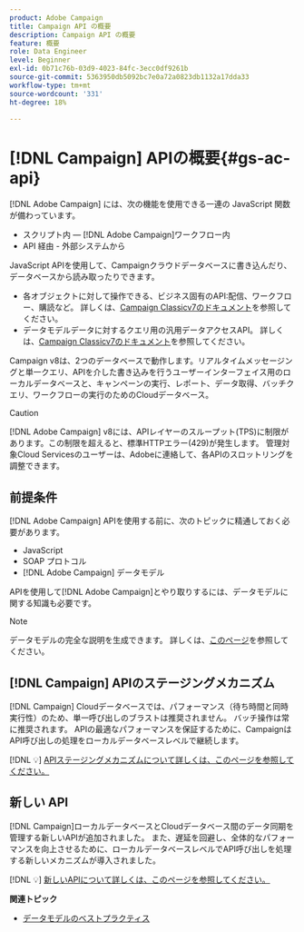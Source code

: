 ```yaml
---
product: Adobe Campaign
title: Campaign API の概要
description: Campaign API の概要
feature: 概要
role: Data Engineer
level: Beginner
exl-id: 0b71c76b-03d9-4023-84fc-3ecc0df9261b
source-git-commit: 5363950db5092bc7e0a72a0823db1132a17dda33
workflow-type: tm+mt
source-wordcount: '331'
ht-degree: 18%

---
```


# [!DNL Campaign] APIの概要{#gs-ac-api}

[!DNL Adobe Campaign] には、次の機能を使用できる一連の JavaScript 関数が備わっています。

* スクリプト内 — [!DNL Adobe Campaign]ワークフロー内
* API 経由 - 外部システムから

JavaScript APIを使用して、Campaignクラウドデータベースに書き込んだり、データベースから読み取ったりできます。

* 各オブジェクトに対して操作できる、ビジネス固有のAPI:配信、ワークフロー、購読など。 詳しくは、[Campaign Classicv7のドキュメント](https://experienceleague.adobe.com/docs/campaign-classic/using/configuring-campaign-classic/api/business-oriented-apis.html?lang=ja)を参照してください。
* データモデルデータに対するクエリ用の汎用データアクセスAPI。 詳しくは、[Campaign Classicv7のドキュメント](https://experienceleague.adobe.com/docs/campaign-classic/using/configuring-campaign-classic/api/data-oriented-apis.html?lang=ja)を参照してください。

Campaign v8は、2つのデータベースで動作します。リアルタイムメッセージングと単一クエリ、APIを介した書き込みを行うユーザーインターフェイス用のローカルデータベースと、キャンペーンの実行、レポート、データ取得、バッチクエリ、ワークフローの実行のためのCloudデータベース。

>[!CAUTION]
>
>[!DNL Adobe Campaign] v8には、APIレイヤーのスループット(TPS)に制限があります。この制限を超えると、標準HTTPエラー(429)が発生します。 管理対象Cloud Servicesのユーザーは、Adobeに連絡して、各APIのスロットリングを調整できます。


## 前提条件

[!DNL Adobe Campaign] APIを使用する前に、次のトピックに精通しておく必要があります。

* JavaScript
* SOAP プロトコル
* [!DNL Adobe Campaign] データモデル

APIを使用して[!DNL Adobe Campaign]とやり取りするには、データモデルに関する知識も必要です。

>[!NOTE]
>データモデルの完全な説明を生成できます。 詳しくは、[このページ](datamodel.md)を参照してください。

## [!DNL Campaign] APIのステージングメカニズム

[!DNL Campaign] Cloudデータベースでは、パフォーマンス（待ち時間と同時実行性）のため、単一呼び出しのブラストは推奨されません。 バッチ操作は常に推奨されます。 APIの最適なパフォーマンスを保証するために、CampaignはAPI呼び出しの処理をローカルデータベースレベルで継続します。

[!DNL :bulb:] [APIステージングメカニズムについて詳しくは、このページを参照してください。](staging.md)

## 新しい API

[!DNL Campaign]ローカルデータベースとCloudデータベース間のデータ同期を管理する新しいAPIが追加されました。 また、遅延を回避し、全体的なパフォーマンスを向上させるために、ローカルデータベースレベルでAPI呼び出しを処理する新しいメカニズムが導入されました。

[!DNL :bulb:] [新しいAPIについて詳しくは、このページを参照してください。](new-apis.md)

**関連トピック**

* [データモデルのベストプラクティス](datamodel-best-practices.md)
